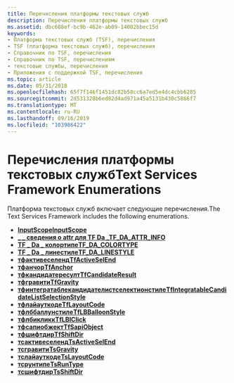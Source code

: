 ```yaml
---
title: Перечисления платформы текстовых служб
description: Перечисления платформы текстовых служб
ms.assetid: dbc688ef-bc9b-462e-ab09-14002bbec15d
keywords:
- Платформа текстовых служб (TSF), перечисления
- TSF (платформа текстовых служб), перечисления
- Справочник по TSF, перечисления
- Справочник по TSF, перечислениям
- текстовые службы, перечисления
- Приложения с поддержкой TSF, перечисления
ms.topic: article
ms.date: 05/31/2018
ms.openlocfilehash: 65f7f146f1451dc82b58cc6a7ed5e4dc4cbb6285
ms.sourcegitcommit: 2d531328b6ed82d4ad971a45a5131b430c5866f7
ms.translationtype: MT
ms.contentlocale: ru-RU
ms.lasthandoff: 09/16/2019
ms.locfileid: "103986422"
---
```

# <a name="text-services-framework-enumerations"></a><span data-ttu-id="df917-109">Перечисления платформы текстовых служб</span><span class="sxs-lookup"><span data-stu-id="df917-109">Text Services Framework Enumerations</span></span>

<span data-ttu-id="df917-110">Платформа текстовых служб включает следующие перечисления.</span><span class="sxs-lookup"><span data-stu-id="df917-110">The Text Services Framework includes the following enumerations.</span></span>

-   [<span data-ttu-id="df917-111">**InputScope**</span><span class="sxs-lookup"><span data-stu-id="df917-111">**InputScope**</span></span>](/windows/win32/api/inputscope/ne-inputscope-inputscope)
-   [<span data-ttu-id="df917-112">**\_ \_ сведения о attr для TF Da \_**</span><span class="sxs-lookup"><span data-stu-id="df917-112">**TF\_DA\_ATTR\_INFO**</span></span>](/windows/win32/api/msctf/ne-msctf-tf_da_attr_info)
-   [<span data-ttu-id="df917-113">**TF \_ Da \_ колортипе**</span><span class="sxs-lookup"><span data-stu-id="df917-113">**TF\_DA\_COLORTYPE**</span></span>](/windows/win32/api/msctf/ne-msctf-tf_da_colortype)
-   [<span data-ttu-id="df917-114">**TF \_ Da \_ линестиле**</span><span class="sxs-lookup"><span data-stu-id="df917-114">**TF\_DA\_LINESTYLE**</span></span>](/windows/win32/api/msctf/ne-msctf-tf_da_linestyle)
-   [<span data-ttu-id="df917-115">**тфактивеселенд**</span><span class="sxs-lookup"><span data-stu-id="df917-115">**TfActiveSelEnd**</span></span>](/windows/win32/api/msctf/ne-msctf-tfactiveselend)
-   [<span data-ttu-id="df917-116">**тфанчор**</span><span class="sxs-lookup"><span data-stu-id="df917-116">**TfAnchor**</span></span>](/windows/win32/api/msctf/ne-msctf-tfanchor)
-   [<span data-ttu-id="df917-117">**тфкандидатересулт**</span><span class="sxs-lookup"><span data-stu-id="df917-117">**TfCandidateResult**</span></span>](/windows/win32/api/ctffunc/ne-ctffunc-tfcandidateresult)
-   [<span data-ttu-id="df917-118">**тфгравити**</span><span class="sxs-lookup"><span data-stu-id="df917-118">**TfGravity**</span></span>](/windows/win32/api/msctf/ne-msctf-tfgravity)
-   [<span data-ttu-id="df917-119">**тфинтегратаблекандидателистселектионстиле**</span><span class="sxs-lookup"><span data-stu-id="df917-119">**TfIntegratableCandidateListSelectionStyle**</span></span>](/windows/win32/api/ctffunc/ne-ctffunc-tfintegratablecandidatelistselectionstyle)
-   [<span data-ttu-id="df917-120">**тфлайауткоде**</span><span class="sxs-lookup"><span data-stu-id="df917-120">**TfLayoutCode**</span></span>](/windows/win32/api/msctf/ne-msctf-tflayoutcode)
-   [<span data-ttu-id="df917-121">**тфлббаллунстиле**</span><span class="sxs-lookup"><span data-stu-id="df917-121">**TfLBBalloonStyle**</span></span>](/windows/win32/api/ctfutb/ne-ctfutb-tflbballoonstyle)
-   [<span data-ttu-id="df917-122">**тфлбикликк**</span><span class="sxs-lookup"><span data-stu-id="df917-122">**TfLBIClick**</span></span>](/windows/win32/api/ctfutb/ne-ctfutb-tflbiclick)
-   [<span data-ttu-id="df917-123">**тфсапиобжект**</span><span class="sxs-lookup"><span data-stu-id="df917-123">**TfSapiObject**</span></span>](/windows/win32/api/ctffunc/ne-ctffunc-tfsapiobject)
-   [<span data-ttu-id="df917-124">**тфшифтдир**</span><span class="sxs-lookup"><span data-stu-id="df917-124">**TfShiftDir**</span></span>](/windows/win32/api/msctf/ne-msctf-tfshiftdir)
-   [<span data-ttu-id="df917-125">**тсактивеселенд**</span><span class="sxs-lookup"><span data-stu-id="df917-125">**TsActiveSelEnd**</span></span>](/windows/win32/api/textstor/ne-textstor-tsactiveselend)
-   [<span data-ttu-id="df917-126">**тсгравити**</span><span class="sxs-lookup"><span data-stu-id="df917-126">**TsGravity**</span></span>](/windows/win32/api/textstor/ne-textstor-tsgravity)
-   [<span data-ttu-id="df917-127">**тслайауткоде**</span><span class="sxs-lookup"><span data-stu-id="df917-127">**TsLayoutCode**</span></span>](/windows/win32/api/textstor/ne-textstor-tslayoutcode)
-   [<span data-ttu-id="df917-128">**тсрунтипе**</span><span class="sxs-lookup"><span data-stu-id="df917-128">**TsRunType**</span></span>](/windows/win32/api/textstor/ne-textstor-tsruntype)
-   [<span data-ttu-id="df917-129">**тсшифтдир**</span><span class="sxs-lookup"><span data-stu-id="df917-129">**TsShiftDir**</span></span>](/windows/win32/api/textstor/ne-textstor-tsshiftdir)

 

 




